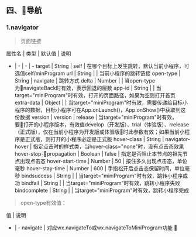 ## 四、导航
### 1.navigator

> 页面链接

属性名 | 类型 | 默认值 | 说明
- | - | - | - 
target | String | self | 在哪个目标上发生跳转，默认当前小程序，可选值self/minProgram
url | String  | | 当前小程序的跳转链接
open-type | String | navigate | 跳转方式
delta | Number | | 当open-type为navigateBack时有效，表示回退的层数
app-id | String | | 当target="miniProgram"时有效，打开的页面路径，如果为空则打开首页
extra-data | Object | | 当target="miniProgram"时有效，需要传递给目标小程序的数据，目标小程序可在App.onLaunch()，App.onShow()中获取到这份数据
version | version | release | 当target="miniProgram"时有效，要打开的小程序版本，有效值develop（开发版）、trial（体验版）、rrelease（正式版），仅在当前小程序为开发版或体验版时此参数有效；如果当前小程序是正式版，则打开的小程序必定是正式版
hover-class | String | navigator-hover | 指定点击时的样式类，当hover-class="none"时，没有点击态效果
hover-stop-propagation | Boolean | false | 指定是否阻止本节点的祖先节点出现点击态
hover-start-time | Number | 50 | 按住多久出现点击态，单位毫秒
hover-stay-time | Number | 600 | 手指松开后点击态保留时间，单位毫秒
bindsuccess | String | | 当target="miniProgram"时有效，跳转小程序成功
bindfail | String | | 当target="miniProgram"时有效，跳转小程序失败
bindcomplete | String | | 当target="miniProgram"时有效，跳转小程序完成

> open-type有效值：

值 | 说明
- | -
navigate | 对应wx.navigateTo或wx.navigateToMiniProgram功能
